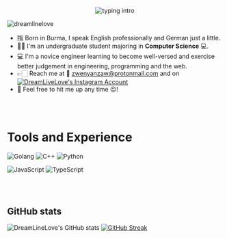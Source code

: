 <p align="center">
<img src="https://readme-typing-svg.herokuapp.com?color=08CE90&center=true&vCenter=true&lines=My+name's+Clovis;I+am+a+novice+Engineer" alt="typing intro">
</p>
<p align="left"> <img src="https://komarev.com/ghpvc/?username=dreamlinelove&label=Profile%20views&color=0e75b6&style=flat-square" alt="dreamlinelove" /></p>

<!---
- 🔎 I'm interested in any kind of work — including open-source and non-profit.
--->

- 🈯 Born in Burma, I speak English professionally and German just a little. 
- 👨‍🎓 I'm an undergraduate student majoring in **Computer Science** 💻.
- 💻 I'm a novice engineer learning to become well-versed and exercise better judgement in engineering, programming and the web.
- 👉🏻 Reach me at  📩 zwenyanzaw@protonmail.com and on
<a href="https://linkedin.com/dreamlinelove" target="blank"><img align="center" src="https://img.shields.io/badge/Linkedin-0072b1.svg?style=for-the-badge&logo=LinkedIn&logoColor=white" alt="DreamLiveLove's Instagram Account" /></a>
- 💬 Feel free to hit me up any time 😉! 
<br>
<br>

# Tools and Experience
<!--
<p>
--->
  <p>
  <img src="https://img.shields.io/badge/Go-00ADD8?style=for-the-badge&logo=go&logoColor=white" alt="Golang">
  <!--
  <img src="https://img.shields.io/badge/Rust-000000?style=for-the-badge&logo=rust&logoColor=white" alt="Rust">
  --->
  
  <img src="https://img.shields.io/badge/C%2B%2B-00599C?style=for-the-badge&logo=c%2B%2B&logoColor=white" alt="C++">
  <img src="https://img.shields.io/badge/Python-14354C?style=for-the-badge&logo=python&logoColor=white" alt="Python">
  </p>
  <p>
      <img src="https://img.shields.io/badge/JavaScript-F7DF1E.svg?style=for-the-badge&logo=JavaScript&logoColor=black" alt="JavaScript">
      <img src="https://img.shields.io/badge/TypeScript-3178C6.svg?style=for-the-badge&logo=TypeScript&logoColor=white" alt="TypeScript">
  </p>
  <!--
</p>
--->
<br>
<br>

## GitHub stats

![DreamLineLove's GitHub stats](https://github-readme-stats.vercel.app/api?username=dreamlinelove&theme=tokyonight)
[![GitHub Streak](http://github-readme-streak-stats.herokuapp.com?user=DreamLineLove&theme=dark)](https://git.io/streak-stats)
